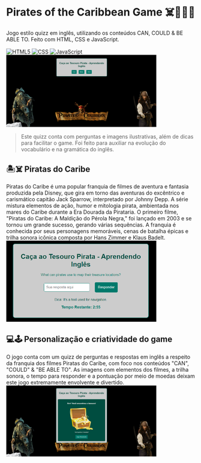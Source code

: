 # Pirates of the Caribbean Game ☠️🏴‍☠️🦜
Jogo estilo quizz em inglês, utilizando os conteúdos CAN, COULD & BE ABLE TO. Feito com HTML, CSS e JavaScript.

<img align="center" alt="HTML5" src="https://img.shields.io/badge/HTML5-E34F26?style=for-the-badge&logo=html5&logoColor=white"/>
<img align="center" alt="CSS" src="https://img.shields.io/badge/CSS3-1572B6?style=for-the-badge&logo=css3&logoColor=white"/>
<img align="center" alt="JavaScript" src="https://img.shields.io/badge/JavaScript-323330?style=for-the-badge&logo=javascript&logoColor=F7DF1E"/>

<img src="tela_inicial.png" alt="Tela do jogo" width="400px" hight="400px">

> Este quizz conta com perguntas e imagens ilustrativas, além de dicas para facilitar o game. Foi feito para auxiliar na evolução do vocabulário e na gramática do inglês.  

## 🏝️☠️ Piratas do Caribe

Piratas do Caribe é uma popular franquia de filmes de aventura e fantasia produzida pela Disney, que gira em torno das aventuras do excêntrico e carismático capitão Jack Sparrow, interpretado por Johnny Depp.
A série mistura elementos de ação, humor e mitologia pirata, ambientada nos mares do Caribe durante a Era Dourada da Pirataria. O primeiro filme, "Piratas do Caribe: A Maldição do Pérola Negra," foi lançado em 2003
e se tornou um grande sucesso, gerando várias sequências. A franquia é conhecida por seus personagens memoráveis, cenas de batalha épicas e trilha sonora icônica composta por Hans Zimmer e Klaus Badelt.  
<img src="quizz.png" alt="Quizz" width="400px" hight="400px">

## 💻🕹️ Personalização e criatividade do game

O jogo conta com um quizz de perguntas e respostas em inglês a respeito da franquia dos filmes Piratas do Caribe, com foco nos conteúdos "CAN", "COULD" & "BE ABLE TO". As imagens com elementos dos filmes, 
a trilha sonora, o tempo para responder e a pontuação por meio de moedas deixam este jogo extremamente envolvente e divertido. 
<img src="win.png" alt="Tela final de comemoração" width="400px" hight="400px">
